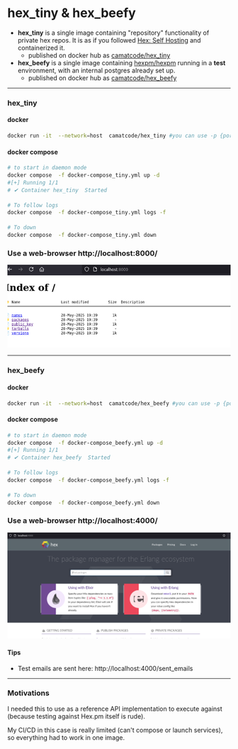 # hex_tiny & hex_beefy



* **hex_tiny** is a single image containing "repository" functionality of private hex repos. It is as if you followed [Hex: Self Hosting](https://hex.pm/docs/self-hosting) and containerized it.
  * published on docker hub as [camatcode/hex_tiny](https://hub.docker.com/r/camatcode/hex_tiny)
* **hex_beefy** is a single image containing [hexpm/hexpm](https://github.com/hexpm/hexpm/tree/main) running in a **test** environment, with an internal postgres already set up.
  * published on docker hub as [camatcode/hex_beefy](https://hub.docker.com/r/camatcode/hex_beefy)

----

### hex_tiny 

#### docker

```sh
docker run -it  --network=host  camatcode/hex_tiny #you can use -p {port}:8000 instead to control the port
```

#### docker compose 

```sh
# to start in daemon mode
docker compose  -f docker-compose_tiny.yml up -d
#[+] Running 1/1
# ✔ Container hex_tiny  Started                                                                                                                                                                                                          0.1s 

# To follow logs
docker compose  -f docker-compose_tiny.yml logs -f

# To down
docker compose  -f docker-compose_tiny.yml down
```

### Use a web-browser http://localhost:8000/

![image showing beefy hex](tiny_screen.png)


----

### hex_beefy

#### docker

```sh
docker run -it  --network=host  camatcode/hex_beefy #you can use -p {port}:4000 instead to control the port
```


#### docker compose
```sh
# to start in daemon mode
docker compose  -f docker-compose_beefy.yml up -d
#[+] Running 1/1
# ✔ Container hex_beefy  Started                                                                                                                                                                                                          0.1s 

# To follow logs
docker compose  -f docker-compose_beefy.yml logs -f

# To down
docker compose  -f docker-compose_beefy.yml down
```

### Use a web-browser http://localhost:4000/

![image showing beefy hex](beefy_screen.png)

#### Tips

* Test emails are sent here: http://localhost:4000/sent_emails

--------
### Motivations

I needed this to use as a reference API implementation to execute against (because testing against Hex.pm itself is rude).

My CI/CD in this case is really limited (can't compose or launch services), so everything had to work in one image.
